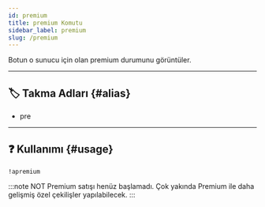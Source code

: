 ```yaml
---
id: premium
title: premium Komutu
sidebar_label: premium
slug: /premium
---
```

Botun o sunucu için olan premium durumunu görüntüler.

---

## 🏷️ Takma Adları {#alias}

- pre

---

## ❓ Kullanımı {#usage}

`!apremium`

:::note NOT
Premium satışı henüz başlamadı. Çok yakında Premium ile daha gelişmiş özel çekilişler yapılabilecek.
:::

